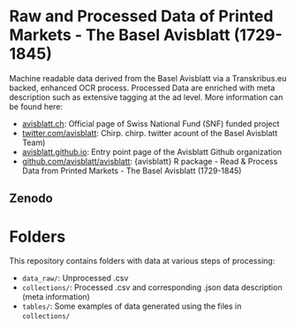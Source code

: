 # Raw and Processed Data of Printed Markets - The Basel Avisblatt (1729-1845)

Machine readable data derived from the Basel Avisblatt via a Transkribus.eu backed, enhanced OCR process. Processed Data are enriched with meta description such as extensive tagging at the ad level. More information can be found here:

-   [avisblatt.ch](https://avisblatt.ch): Official page of Swiss National Fund (SNF) funded project
-   [twitter.com/avisblatt](https://twitter.com/avisblatt): Chirp. chirp. twitter acount of the Basel Avisblatt Team)
-   [avisblatt.github.io](https://avisblatt.github.io): Entry point page of the Avisblatt Github organization
-   [github.com/avisblatt/avisblatt](https://github.com/Avisblatt/avisblatt): {avisblatt} R package - Read & Process Data from Printed Markets - The Basel Avisblatt (1729-1845) 

## Zenodo

# Folders

This repository contains folders with data at various steps of processing:

-   `data_raw/`: Unprocessed .csv
-   `collections/`: Processed .csv and corresponding .json data description (meta information)
-   `tables/`: Some examples of data generated using the files in `collections/`
